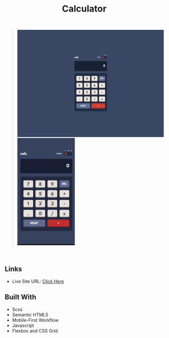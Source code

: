 <h1 align="center"> Calculator </h1>
<br>

> <img src = "design/desktop_theme1.png" height = 340px> <img src = "design/themeSelectorFeature.gif" height = 340px>

<br>

## Links

- Live Site URL: [Click Here](https://calculator-tan-phi.vercel.app/)

## Built With

- Scss
- Semantic HTML5
- Mobile-First Workflow
- Javascript
- Flexbox and CSS Grid
